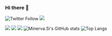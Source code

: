 ### Hi there 👋

![Twitter Follow](https://img.shields.io/twitter/follow/undef_i?logo=Twitter&logoColor=white&style=for-the-badge)
![](https://img.shields.io/badge/dynamic/json?style=for-the-badge&logoColor=white&labelColor=informational&color=lightgrey&logo=zhihu&label=iiii&query=$.data.totalSubs&url=https%3A%2F%2Fapi.spencerwoo.com%2Fsubstats%2F%3Fsource%3Dzhihu%26queryKey%3Dfvhin)


![](https://img.shields.io/badge/IDE-VSC-007ACC?style=flat-square&logo=Visual-Studio-Code&logoColor=ffffff)
![](https://img.shields.io/badge/C++%20-%2300599C.svg?&style=flat-square&logo=c%2B%2B&logoColor=white)
![](https://img.shields.io/badge/JavaScript-grey?logo=JavaScript&style=flat-square&logoColor=white)
![Minerva.Si's GitHub stats](https://github-readme-stats.vercel.app/api?username=cnxb&theme=vue)
![Top Langs](https://github-readme-stats.vercel.app/api/top-langs/?username=anuraghazra&layout=compact)

